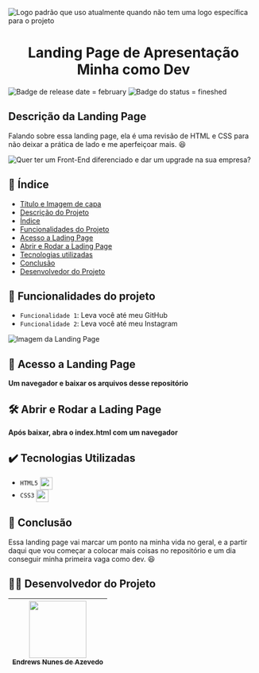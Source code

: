 ![Logo padrão que uso atualmente quando não tem uma logo específica para o projeto](https://i.imgur.com/LM4Xbmf.jpg)
<h1 align="center"> Landing Page de Apresentação Minha como Dev </h1>

![Badge de release date = february](https://img.shields.io/badge/lançamento-fevereiro-blue?style=for-the-badge) ![Badge do status = fineshed](https://img.shields.io/badge/status-finalizado-purple?style=for-the-badge)

## Descrição da Landing Page

Falando sobre essa landing page, ela é uma revisão de HTML e CSS para não deixar a prática de lado e me aperfeiçoar mais. :satisfied:

![Quer ter um Front-End diferenciado e dar um upgrade na sua empresa?](https://i.imgur.com/AG8xLH9.png)

## 🔖 Índice 

* [Título e Imagem de capa](#-landing-page-de-apresenta%C3%A7%C3%A3o-minha-como-dev-)
* [Descrição do Projeto](#descri%C3%A7%C3%A3o-da-landing-page)
* [Índice](#-%C3%ADndice)
* [Funcionalidades do Projeto](#hammer-funcionalidades-do-projeto)
* [Acesso a Lading Page](#-acesso-a-landing-page)
* [Abrir e Rodar a Lading Page](#%EF%B8%8F-abrir-e-rodar-a-lading-page)
* [Tecnologias utilizadas](#%EF%B8%8F-tecnologias-utilizadas)
* [Conclusão](#-conclus%C3%A3o)
* [Desenvolvedor do Projeto](#-desenvolvedor-do-projeto)

## :hammer: Funcionalidades do projeto

- `Funcionalidade 1`: Leva você até meu GitHub
- `Funcionalidade 2`: Leva você até meu Instagram

![Imagem da Landing Page](https://i.imgur.com/kzOZ5as.png)

## 📁 Acesso a Landing Page

**Um navegador e baixar os arquivos desse repositório**

## 🛠️ Abrir e Rodar a Lading Page

**Após baixar, abra o index.html com um navegador**

## ✔️ Tecnologias Utilizadas

- ``HTML5`` <img src="https://cdn.jsdelivr.net/gh/devicons/devicon/icons/html5/html5-original-wordmark.svg" width=25 align="center"/>
- ``CSS3`` <img src="https://cdn.jsdelivr.net/gh/devicons/devicon/icons/css3/css3-original-wordmark.svg" width=25 align="center"/>

## 📕 Conclusão

Essa landing page vai marcar um ponto na minha vida no geral, e a partir daqui que vou começar a colocar mais coisas no repositório e um dia conseguir minha primeira vaga como dev. :satisfied:

## 🧑‍💻 Desenvolvedor do Projeto

| [<img src="https://i.imgur.com/ijd1TDn.png" width=115><br><sub>Endrews Nunes de Azevedo </sub>](https://github.com/Endrewss)
| :---:
